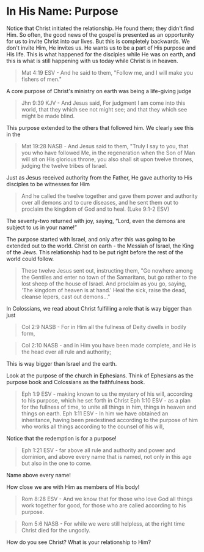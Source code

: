 In His Name: Purpose
====================

Notice that Christ initiated the relationship. He found them; they didn't find Him. So often, the good news of the gospel is presented as an opportunity for us to invite Christ into our lives. But this is completely backwards. We don't invite Him, He invites us. He wants us to be a part of His purpose and His life. This is what happened for the disciples while He was on earth, and this is what is still happening with us today while Christ is in heaven.

> Mat 4:19 ESV - And he said to them, "Follow me, and I will make you fishers of men."


A core purpose of Christ's ministry on earth was being a life-giving judge

> Jhn 9:39 KJV - And Jesus said, For judgment I am come into this world, that they which see not might see; and that they which see might be made blind.

This purpose extended to the others that followed him. We clearly see this in the 

> Mat 19:28 NASB - And Jesus said to them, "Truly I say to you, that you who have followed Me, in the regeneration when the Son of Man will sit on His glorious throne, you also shall sit upon twelve thrones, judging the twelve tribes of Israel.

Just as Jesus received authority from the Father, He gave authority to His disciples to be witnesses for Him

> And he called the twelve together and gave them power and authority over all demons and to cure diseases, and he sent them out to proclaim the kingdom of God and to heal. (Luke 9:1-2 ESV)

The seventy-two returned with joy, saying, “Lord, even the demons are subject to us in your name!”

The purpose started with Israel, and only after this was going to be extended out to the world. Christ on earth - the Messiah of Israel, the King of the Jews. This relationship had to be put right before the rest of the world could follow.

> These twelve Jesus sent out, instructing them, "Go nowhere among the Gentiles and enter no town of the Samaritans, but go rather to the lost sheep of the house of Israel. And proclaim as you go, saying, 'The kingdom of heaven is at hand.' Heal the sick, raise the dead, cleanse lepers, cast out demons..."

In Colossians, we read about Christ fulfilling a role that is way bigger than just 

> Col 2:9 NASB - For in Him all the fullness of Deity dwells in bodily form,

> Col 2:10 NASB - and in Him you have been made complete, and He is the head over all rule and authority;

This is way bigger than Israel and the earth.

Look at the purpose of the church in Ephesians. Think of Ephesians as the purpose book and Colossians as the faithfulness book.

> Eph 1:9 ESV - making known to us the mystery of his will, according to his purpose, which he set forth in Christ
> Eph 1:10 ESV - as a plan for the fullness of time, to unite all things in him, things in heaven and things on earth.
> Eph 1:11 ESV - In him we have obtained an inheritance, having been predestined according to the purpose of him who works all things according to the counsel of his will,


Notice that the redemption is for a purpose!

> Eph 1:21 ESV - far above all rule and authority and power and dominion, and above every name that is named, not only in this age but also in the one to come.

Name above every name!

How close we are with Him as members of His body!




> Rom 8:28 ESV - And we know that for those who love God all things work together for good, for those who are called according to his purpose.

> Rom 5:6 NASB - For while we were still helpless, at the right time Christ died for the ungodly.


How do you see Christ? What is your relationship to Him?
